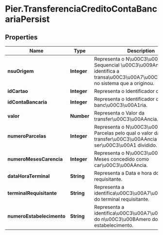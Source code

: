 # Pier.TransferenciaCreditoContaBancariaPersist

## Properties
Name | Type | Description | Notes
------------ | ------------- | ------------- | -------------
**nsuOrigem** | **Integer** | Representa o N\u00C3\u00BAmero Sequencial \u00C3\u009Anico que identifica a transa\u00C3\u00A7\u00C3\u00A3o no sistema que a originou. | 
**idCartao** | **Integer** | Representa o Identificador do Cartao. | 
**idContaBancaria** | **Integer** | Representa o Identificador da conta banc\u00C3\u00A1ria. | 
**valor** | **Number** | Representa o Valor da transfer\u00C3\u00AAncia. | 
**numeroParcelas** | **Integer** | Representa o N\u00C3\u00BAmero de Parcelas pelo qual o valor da transfer\u00C3\u00AAncia ser\u00C3\u00A1 dividido. | 
**numeroMesesCarencia** | **Integer** | Representa o N\u00C3\u00BAmero de Meses concedido como car\u00C3\u00AAncia. | 
**dataHoraTerminal** | **String** | Representa a Data e hora do terminal requisitante. | 
**terminalRequisitante** | **String** | Representa a identifica\u00C3\u00A7\u00C3\u00A3o do terminal requisitante. | 
**numeroEstabelecimento** | **String** | Representa a identifica\u00C3\u00A7\u00C3\u00A3o do n\u00C3\u00BAmero do estabelecimento. | 


